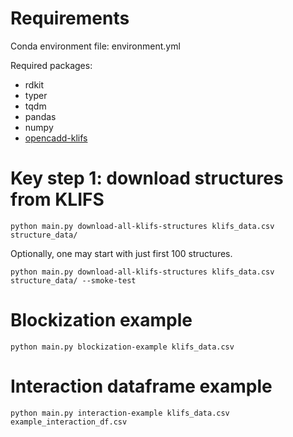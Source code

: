 # Requirements

Conda environment file: environment.yml

Required packages:

* rdkit
* typer
* tqdm
* pandas
* numpy
* [opencadd-klifs](https://opencadd.readthedocs.io/en/latest/databases_klifs.html)

# Key step 1: download structures from KLIFS

`python main.py download-all-klifs-structures klifs_data.csv structure_data/`

Optionally, one may start with just first 100 structures.

`python main.py download-all-klifs-structures klifs_data.csv structure_data/ --smoke-test`

# Blockization example

`python main.py blockization-example klifs_data.csv`

# Interaction dataframe example

`python main.py interaction-example klifs_data.csv example_interaction_df.csv`

